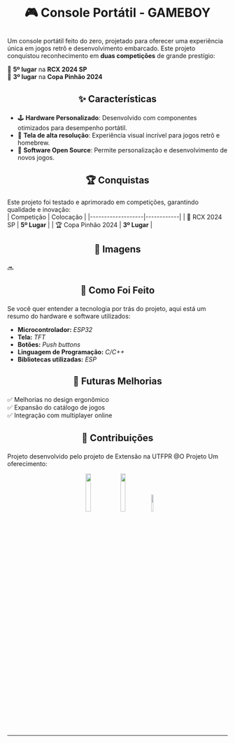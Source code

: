 # <p align = center> 🎮  Console Portátil - GAMEBOY  </p>

Um console portátil feito do zero, projetado para oferecer uma experiência única em jogos retrô e desenvolvimento embarcado. Este projeto conquistou reconhecimento em **duas competições** de grande prestígio:  

🏅 **5º lugar** na **RCX 2024 SP**  
🥉 **3º lugar** na **Copa Pinhão 2024**  

## <p align = center>✨ Características  </p>

- 🕹 **Hardware Personalizado**: Desenvolvido com componentes otimizados para desempenho portátil.  
- 🎨 **Tela de alta resolução**: Experiência visual incrível para jogos retrô e homebrew.  
- 🔧 **Software Open Source**: Permite personalização e desenvolvimento de novos jogos.  

## <p align = center>🏆 Conquistas  </p>

Este projeto foi testado e aprimorado em competições, garantindo qualidade e inovação:  
| Competição        | Colocação  |
|-------------------|------------|
| 🏁 RCX 2024 SP   | **5º Lugar** |
| 🏆 Copa Pinhão 2024 | **3º Lugar** |

## <p align = center>📸 Imagens  </p>

🔜   

## <p align = center>🔨 Como Foi Feito  </p>

Se você quer entender a tecnologia por trás do projeto, aqui está um resumo do hardware e software utilizados:  

- **Microcontrolador:** *ESP32*  
- **Tela:** *TFT*  
- **Botões:** *Push buttons*  
- **Linguagem de Programação:** *C/C++*  
- **Bibliotecas utilizadas:** *ESP*  

## <p align = center>📌 Futuras Melhorias  </p>

✅ Melhorias no design ergonômico  
✅ Expansão do catálogo de jogos  
✅ Integração com multiplayer online  

## <p align = center>🤝 Contribuições  </p>

Projeto desenvolvido pelo projeto de Extensão na UTFPR @O Projeto 
Um oferecimento:<br>
<p align="center">
  <img src="https://github.com/user-attachments/assets/fefe8b3d-b24a-4704-97fa-4da924947cb5" width="15%" />
  <img src="https://github.com/user-attachments/assets/aff9e075-d528-4675-8f36-ea448c5ab3ea" width="15%" />
  <img src="https://github.com/user-attachments/assets/a63e488f-51b3-42ef-bd27-7ad73e5fb27d" width="10%" />
</p>



---
  

